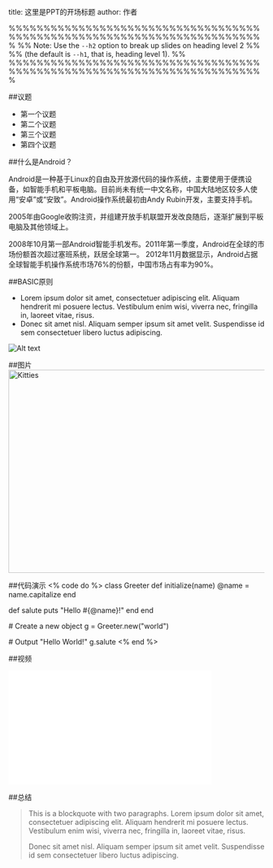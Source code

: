 title: 这里是PPT的开场标题
author: 作者

<link rel="stylesheet" href="./themes/style/swiss.css">

%%%%%%%%%%%%%%%%%%%%%%%%%%%%%%%%%%%%%%%%%%%%%%%%%%%%%%%%%%%%%%%%%%%%%%%%%
%% Note: Use the `--h2` option to break up slides on heading level 2   %%
%% (the default is `--h1`, that is, heading level 1).                  %%
%%%%%%%%%%%%%%%%%%%%%%%%%%%%%%%%%%%%%%%%%%%%%%%%%%%%%%%%%%%%%%%%%%%%%%%%%


##议题

* 第一个议题
* 第二个议题
* 第三个议题
* 第四个议题

##什么是Android？


Android是一种基于Linux的自由及开放源代码的操作系统，主要使用于便携设备，如智能手机和平板电脑。目前尚未有统一中文名称，中国大陆地区较多人使用“安卓”或“安致”。Android操作系统最初由Andy Rubin开发，主要支持手机。

2005年由Google收购注资，并组建开放手机联盟开发改良随后，逐渐扩展到平板电脑及其他领域上。

2008年10月第一部Android智能手机发布。2011年第一季度，Android在全球的市场份额首次超过塞班系统，跃居全球第一。 2012年11月数据显示，Android占据全球智能手机操作系统市场76%的份额，中国市场占有率为90%。

##BASIC原则

*   Lorem ipsum dolor sit amet, consectetuer adipiscing elit.
    Aliquam hendrerit mi posuere lectus. Vestibulum enim wisi,
    viverra nec, fringilla in, laoreet vitae, risus.
*   Donec sit amet nisl. Aliquam semper ipsum sit amet velit.
    Suspendisse id sem consectetuer libero luctus adipiscing.
	
![Alt text](./images/ddms-network.png "Optional title")

##图片
  <img src="./images/ddms-network.png" alt="Kitties" width="800" height="400">


##代码演示
<% code do %>
class Greeter
  def initialize(name)
    @name = name.capitalize
  end
 
  def salute
    puts "Hello #{@name}!"
  end
end
 
\# Create a new object
g = Greeter.new("world")
 
\# Output "Hello World!"
g.salute
<% end %>

##视频

<iframe src="./videos/ad.mp4" width="400" height="225" frameborder="0"></iframe>

##总结

> This is a blockquote with two paragraphs. Lorem ipsum dolor sit amet,
> consectetuer adipiscing elit. Aliquam hendrerit mi posuere lectus.
> Vestibulum enim wisi, viverra nec, fringilla in, laoreet vitae, risus.
> 
> Donec sit amet nisl. Aliquam semper ipsum sit amet velit. Suspendisse
> id sem consectetuer libero luctus adipiscing.

